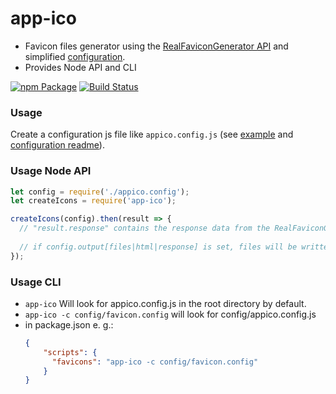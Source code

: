 # app-ico
 - Favicon files generator using the [RealFaviconGenerator API](https://realfavicongenerator.net/) and simplified [configuration](https://github.com/Rommeo85/rfg-config).
 - Provides Node API and CLI

[![npm Package](https://img.shields.io/npm/v/app-ico.svg?style=flat-square)](https://www.npmjs.org/package/app-ico) 
[![Build Status](https://travis-ci.org/rommeo85/app-ico.svg)](https://travis-ci.org/Rommeo85/app-ico)
 
### Usage
Create a configuration js file like `appico.config.js` (see [example](https://github.com/Rommeo85/app-ico/blob/master/test/appico.config.js) and [configuration readme](https://github.com/Rommeo85/rfg-config#readme)).

### Usage Node API
```js
let config = require('./appico.config');
let createIcons = require('app-ico');

createIcons(config).then(result => {
  // "result.response" contains the response data from the RealFaviconGenerator API
  
  // if config.output[files|html|response] is set, files will be written in the directory
});
```

### Usage CLI
 - `app-ico` Will look for appico.config.js in the root directory by default.
 - `app-ico -c config/favicon.config` will look for config/appico.config.js
 - in package.json e. g.:
    ````json
    {
        "scripts": {
          "favicons": "app-ico -c config/favicon.config"
        }
    }
    ````
